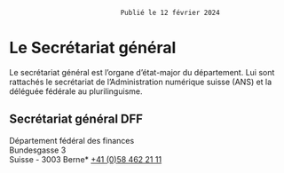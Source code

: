 <!--
                                Source URL: https://www.efd.admin.ch/fr/secretariat-general-dff
                                Page ID: 46
                                -->

                                Publié le 12 février 2024

Le Secrétariat général
======================

Le secrétariat général est l’organe d’état\-major du département. Lui sont rattachés le secrétariat de l’Administration numérique suisse (ANS) et la déléguée fédérale au plurilinguisme.

Secrétariat général DFF
-----------------------

Département fédéral des finances  
Bundesgasse 3  
Suisse \- 3003 Berne* [\+41 (0\)58 462 21 11](tel:+41(0)584622111)

